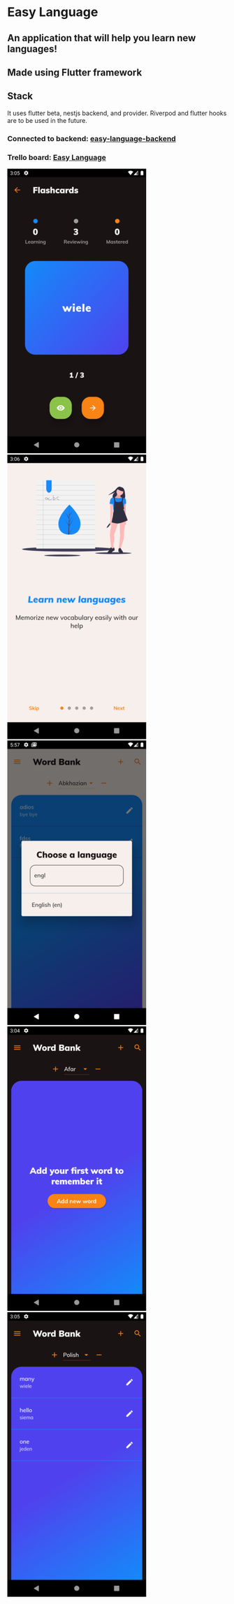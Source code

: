 # Easy Language

## An application that will help you learn new languages!
## Made using Flutter framework
## Stack

It uses flutter beta, nestjs backend, and provider.
Riverpod and flutter hooks are to be used in the future.

### Connected to backend: [easy-language-backend](https://github.com/adam-podkowinski/easy-language-backend)

### Trello board: [Easy Language](https://trello.com/b/V8EUc7b3/easy-language)


![screen0](screenshots/Screenshot_1629551152.png) ![screen1](screenshots/Screenshot_1629551210.png)![screen2](screenshots/Screenshot_1629820625.png)
![screen4](screenshots/Screenshot_1629551074.png) ![screen5](screenshots/Screenshot_1629551143.png)
